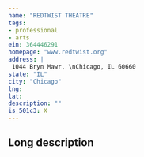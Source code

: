 ```yaml
---
name: "REDTWIST THEATRE"
tags:
- professional
- arts
ein: 364446291
homepage: "www.redtwist.org"
address: |
 1044 Bryn Mawr, \nChicago, IL 60660
state: "IL"
city: "Chicago"
lng: 
lat: 
description: ""
is_501c3: X
---
```


## Long description


